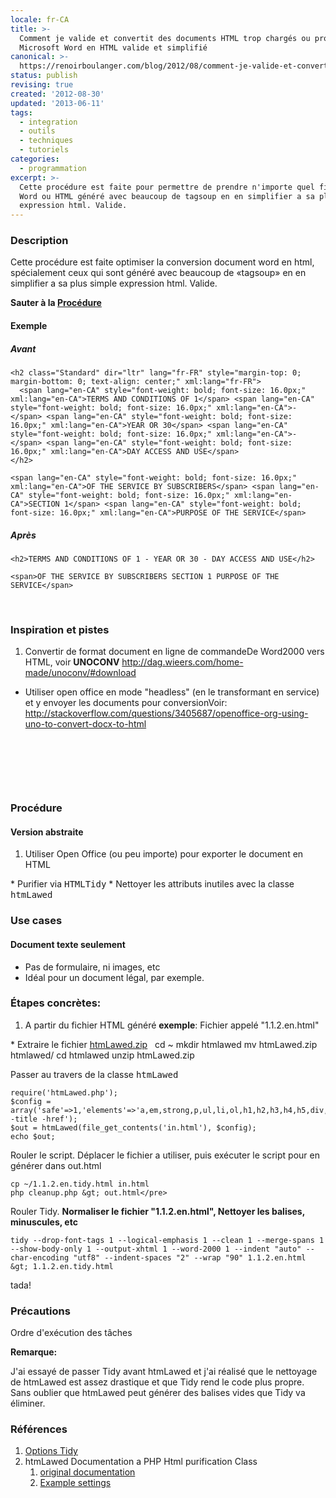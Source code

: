 ```yaml
---
locale: fr-CA
title: >-
  Comment je valide et convertit des documents HTML trop chargés ou provenant de
  Microsoft Word en HTML valide et simplifié
canonical: >-
  https://renoirboulanger.com/blog/2012/08/comment-je-valide-et-convertit-des-documents-html-trop-charges-ou-provenant-de-microsoft-word-en-html-valide-et-simplifie/
status: publish
revising: true
created: '2012-08-30'
updated: '2013-06-11'
tags:
  - integration
  - outils
  - techniques
  - tutoriels
categories:
  - programmation
excerpt: >-
  Cette procédure est faite pour permettre de prendre n'importe quel fichier
  Word ou HTML généré avec beaucoup de tagsoup en en simplifier a sa plus simple
  expression html. Valide.
---
```


<h3>Description</h3>

<p>Cette procédure est faite optimiser la conversion document word en html, spécialement ceux qui sont généré avec beaucoup de «tagsoup» en en simplifier a sa plus simple expression html. Valide.</p>

<p><strong>Sauter à la <a href="#CommentconvertirunfichierWordversduHTMLsimpleetvalide-Proc%C3%A9dure">Procédure</a></strong></p>

<h4>Exemple</h4>

<h5>Avant</h5>

<pre><code>&lt;h2 class="Standard" dir="ltr" lang="fr-FR" style="margin-top: 0; margin-bottom: 0; text-align: center;" xml:lang="fr-FR"&gt;
  &lt;span lang="en-CA" style="font-weight: bold; font-size: 16.0px;" xml:lang="en-CA"&gt;TERMS AND CONDITIONS OF 1&lt;/span&gt; &lt;span lang="en-CA" style="font-weight: bold; font-size: 16.0px;" xml:lang="en-CA"&gt;‐&lt;/span&gt; &lt;span lang="en-CA" style="font-weight: bold; font-size: 16.0px;" xml:lang="en-CA"&gt;YEAR OR 30&lt;/span&gt; &lt;span lang="en-CA" style="font-weight: bold; font-size: 16.0px;" xml:lang="en-CA"&gt;‐&lt;/span&gt; &lt;span lang="en-CA" style="font-weight: bold; font-size: 16.0px;" xml:lang="en-CA"&gt;DAY ACCESS AND USE&lt;/span&gt;
&lt;/h2&gt;

&lt;span lang="en-CA" style="font-weight: bold; font-size: 16.0px;" xml:lang="en-CA"&gt;OF THE SERVICE BY SUBSCRIBERS&lt;/span&gt; &lt;span lang="en-CA" style="font-weight: bold; font-size: 16.0px;" xml:lang="en-CA"&gt;SECTION 1&lt;/span&gt; &lt;span lang="en-CA" style="font-weight: bold; font-size: 16.0px;" xml:lang="en-CA"&gt;PURPOSE OF THE SERVICE&lt;/span&gt;
</code></pre>

<h5>Après</h5>

<pre><code>&lt;h2&gt;TERMS AND CONDITIONS OF 1 ‐ YEAR OR 30 ‐ DAY ACCESS AND USE&lt;/h2&gt;

&lt;span&gt;OF THE SERVICE BY SUBSCRIBERS SECTION 1 PURPOSE OF THE SERVICE&lt;/span&gt; 
</code></pre>

<p> </p>

<h3>Inspiration et pistes</h3>

<ol>
<li>Convertir de format document en ligne de commandeDe Word2000 vers HTML, voir <strong>UNOCONV</strong> <a class="external-link" href="http://dag.wieers.com/home-made/unoconv/#download" rel="nofollow">http://dag.wieers.com/home-made/unoconv/#download</a></li>
</ol>

<ul>
<li>Utiliser open office en mode "headless" (en le transformant en service) et y envoyer les documents pour conversionVoir: <a class="external-link" href="http://stackoverflow.com/questions/3405687/openoffice-org-using-uno-to-convert-docx-to-html" rel="nofollow">http://stackoverflow.com/questions/3405687/openoffice-org-using-uno-to-convert-docx-to-html</a></li>
</ul>

<p> </p>

<p> </p>

<p> </p>

<h3>Procédure </h3>

<h4>Version abstraite</h4>

<ol>
<li>Utiliser Open Office (ou peu importe) pour exporter le document en HTML</li>
</ol>

<p>*   Purifier via <tt>HTMLTidy</tt>
*   Nettoyer les attributs inutiles avec la classe <tt>htmLawed</tt> </p>

<h3>Use cases</h3>

<h4>Document texte seulement</h4>

<ul>
<li>Pas de formulaire, ni images, etc</li>
<li>Idéal pour un document légal, par exemple.</li>
</ul>

<h3>Étapes concrètes:</h3>

<ol>
<li>A partir du fichier HTML généré <strong>exemple</strong>: Fichier appelé "1.1.2.en.html"</li>
</ol>

<p>*   Extraire le fichier <a href="#">htmLawed.zip</a>
 
    cd ~
    mkdir htmlawed
    mv htmLawed.zip htmlawed/
    cd htmlawed
    unzip htmLawed.zip</p>

<p>Passer au travers de la classe <tt>htmLawed</tt></p>

<pre><code>require('htmLawed.php');
$config = array('safe'=&gt;1,'elements'=&gt;'a,em,strong,p,ul,li,ol,h1,h2,h3,h4,h5,div,tr,td,table','deny_attribute'=&gt;'* -title -href');
$out = htmLawed(file_get_contents('in.html'), $config);
echo $out;
</code></pre>

<p>Rouler le script. Déplacer le fichier a utiliser, puis exécuter le script pour en générer dans out.html</p>

<pre><code>cp ~/1.1.2.en.tidy.html in.html
php cleanup.php &amp;gt; out.html&lt;/pre&gt;
</code></pre>

<p>Rouler Tidy. <strong>Normaliser le fichier "1.1.2.en.html", Nettoyer les balises, minuscules, etc</strong></p>

<pre><code>tidy --drop-font-tags 1 --logical-emphasis 1 --clean 1 --merge-spans 1 --show-body-only 1 --output-xhtml 1 --word-2000 1 --indent "auto" --char-encoding "utf8" --indent-spaces "2" --wrap "90" 1.1.2.en.html &amp;gt; 1.1.2.en.tidy.html
</code></pre>

<p>tada!</p>

<h3>Précautions</h3>

<p>Ordre d'exécution des tâches</p>

<p><strong>Remarque:</strong></p>

<p>J'ai essayé de passer Tidy avant htmLawed et j'ai réalisé que le nettoyage de htmLawed est assez drastique et que Tidy rend le code plus propre. Sans oublier que htmLawed peut générer des balises vides que Tidy va éliminer.</p>

<h3>Références</h3>

<ol>
<li><a class="external-link" href="http://tidy.sourceforge.net/docs/quickref.html">Options Tidy</a></li>
<li>htmLawed Documentation a PHP Html purification Class 

<ol>
<li><a class="external-link" href="http://www.bioinformatics.org/phplabware/internal_utilities/htmLawed/more.htm" rel="nofollow">original documentation</a></li>
<li><a class="external-link" href="http://www.bioinformatics.org/phplabware/internal_utilities/htmLawed/example_settings.htm" rel="nofollow">Example settings</a></li>
</ol></li>
</ol>